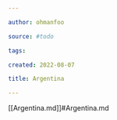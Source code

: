 ```yaml
---

author: ohmanfoo

source: #todo

tags: 

created: 2022-08-07

title: Argentina

---
```

[[Argentina.md]]#Argentina.md